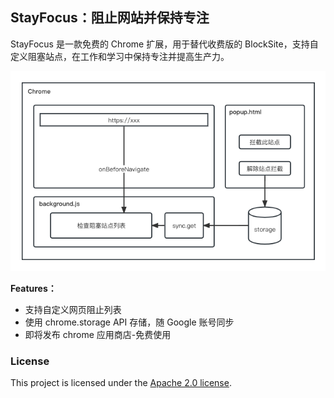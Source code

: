 ## StayFocus：阻止网站并保持专注

StayFocus 是一款免费的 Chrome 扩展，用于替代收费版的 BlockSite，支持自定义阻塞站点，在工作和学习中保持专注并提高生产力。

![架构设计](./docs/StayFocus.png)

**Features：**

- 支持自定义网页阻止列表
- 使用 chrome.storage API 存储，随 Google 账号同步
- 即将发布 chrome 应用商店-免费使用

### License

This project is licensed under the [Apache 2.0 license](https://github.com/ZuoFuhong/StayFocus/blob/master/LICENSE).